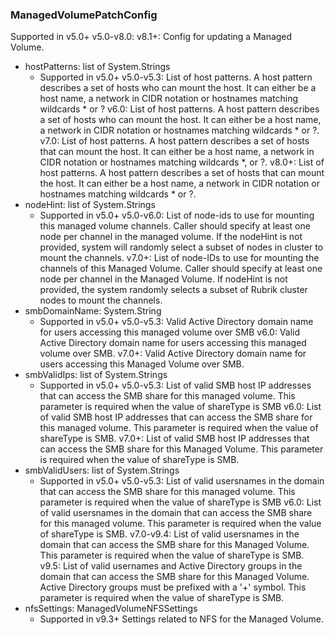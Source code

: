 ### ManagedVolumePatchConfig
Supported in v5.0+
v5.0-v8.0:
v8.1+: Config for updating a Managed Volume.

- hostPatterns: list of System.Strings
  - Supported in v5.0+
v5.0-v5.3: List of host patterns. A host pattern describes a set of hosts who can mount the host. It can either be a host name, a network in CIDR notation or hostnames matching wildcards * or ?
v6.0: List of host patterns. A host pattern describes a set of hosts who can mount the host. It can either be a host name, a network in CIDR notation or hostnames matching wildcards * or ?.
v7.0: List of host patterns. A host pattern describes a set of hosts that can mount the host. It can either be a host name, a network in CIDR notation or hostnames matching wildcards *, or ?.
v8.0+: List of host patterns. A host pattern describes a set of hosts that can mount the host. It can either be a host name, a network in CIDR notation or hostnames matching wildcards * or ?.
- nodeHint: list of System.Strings
  - Supported in v5.0+
v5.0-v6.0: List of node-ids to use for mounting this managed volume channels. Caller should specify at least one node per channel in the managed volume. If the nodeHint is not provided, system will randomly select a subset of nodes in cluster to mount the channels.
v7.0+: List of node-IDs to use for mounting the channels of this Managed Volume. Caller should specify at least one node per channel in the Managed Volume. If nodeHint is not provided, the system randomly selects a subset of Rubrik cluster nodes to mount the channels.
- smbDomainName: System.String
  - Supported in v5.0+
v5.0-v5.3: Valid Active Directory domain name for users accessing this managed volume over SMB
v6.0: Valid Active Directory domain name for users accessing this managed volume over SMB.
v7.0+: Valid Active Directory domain name for users accessing this Managed Volume over SMB.
- smbValidIps: list of System.Strings
  - Supported in v5.0+
v5.0-v5.3: List of valid SMB host IP addresses that can access the SMB share for this managed volume. This parameter is required when the value of shareType is SMB
v6.0: List of valid SMB host IP addresses that can access the SMB share for this managed volume. This parameter is required when the value of shareType is SMB.
v7.0+: List of valid SMB host IP addresses that can access the SMB share for this Managed Volume. This parameter is required when the value of shareType is SMB.
- smbValidUsers: list of System.Strings
  - Supported in v5.0+
v5.0-v5.3: List of valid usersnames in the domain that can access the SMB share for this managed volume. This parameter is required when the value of shareType is SMB
v6.0: List of valid usersnames in the domain that can access the SMB share for this managed volume. This parameter is required when the value of shareType is SMB.
v7.0-v9.4: List of valid usersnames in the domain that can access the SMB share for this Managed Volume. This parameter is required when the value of shareType is SMB.
v9.5: List of valid usernames and Active Directory groups in the domain that can access the SMB share for this Managed Volume. Active Directory groups must be prefixed with a '+' symbol. This parameter is required when the value of shareType is SMB.
- nfsSettings: ManagedVolumeNFSSettings
  - Supported in v9.3+
Settings related to NFS for the Managed Volume.
